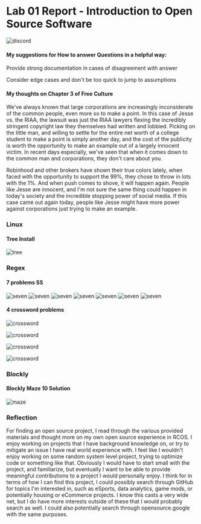 # Lab 01 Report - Introduction to Open Source Software

![discord](discord.PNG)

#### My suggestions for How to answer Questions in a helpful way:

Provide strong documentation in cases of disagreement with answer

Consider edge cases and don't be too quick to jump to assumptions


#### My thoughts on Chapter 3 of Free Culture

  We've always known that large corporations are increasingly inconsiderate of the common people, even more so to make a point.  In this case of Jesse vs. the RIAA, the lawsuit was just the RIAA lawyers flexing the incredibly stringent copyright law they themselves had written and lobbied.  Picking on the little man, and willing to settle for the entire net worth of a college student to make a point is simply another day, and the cost of the publicity is worth the opportunity to make an example out of a largely innocent victim.  In recent days especially, we've seen that when it comes down to the common man and corporations, they don't care about you.  

  Robinhood and other brokers have shown their true colors lately, when faced with the opportunity to support the 99%, they chose to throw in lots with the 1%.  And when push comes to shove, it will happen again.  People like Jesse are innocent, and I'm not sure the same thing could happen in today's society and the incredible stopping power of social media.  If this case came out again today, people like Jesse might have more power against corporations just trying to make an example.


### Linux

#### Tree Install
![tree](tree.PNG)

### Regex

#### 7 problems SS
![seven](prob1.PNG)
![seven](prob2.PNG)
![seven](prob3.PNG)
![seven](prob4.PNG)
![seven](prob5.PNG)
![seven](prob6.PNG)
![seven](prob7.PNG)

#### 4 crossword problems
![crossword](cross1.PNG)

![crossword](cross2.PNG)

![crossword](cross3.PNG)

![crossword](crossword.PNG)

### Blockly

#### Blockly Maze 10 Solution
![maze](maze.PNG)


### Reflection

For finding an open source project, I read through the various provided materials and thought more on my own open source experience in RCOS.  I enjoy working on projects that I have background knowledge on, or try to mitigate an issue I have real world experience with.  I feel like I wouldn't enjoy working on some random system level project, trying to optimize code or something like that.  Obviously I would have to start small with the project, and familiarize, but eventually I want to be able to provide meaningful contributions to a project I would personally enjoy.  I think for in terms of how I can find this project, I could possibly search through GitHub for topics I'm interested in, such as eSports, data analytics, game mods, or potentially housing or eCommerce projects.  I know this casts a very wide net, but I do have more interests outside of these that I would probably search as well.  I could also potentially search through opensource.google with the same purposes.